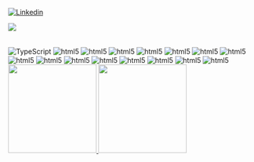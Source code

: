 [![Linkedin](https://img.shields.io/badge/LinkedIn-0077B5?style=for-the-badge&logo=linkedin&logoColor=white)](https://www.linkedin.com/in/williamnm/)

![](https://komarev.com/ghpvc/?username=WilliamnMiranda&color=blue)
<div style = "display:inline_block"><br/>
    <img align = "center" alt = "TypeScript" src = "https://img.shields.io/badge/TypeScript-007ACC?style=for-the-badge&logo=typescript&logoColor=white"/>
    <img align = "center" alt = "html5" src = "https://img.shields.io/badge/HTML5-E34F26?style=for-the-badge&logo=html5&logoColor=white"/>
    <img align = "center" alt = "html5" src = "https://img.shields.io/badge/CSS3-1572B6?style=for-the-badge&logo=css3&logoColor=white"/>
    <img align = "center" alt = "html5"  src = " https://img.shields.io/badge/JavaScript-323330?style=for-the-badge&logo=javascript&logoColor=F7DF1E"/>
    <img align = "center" alt = "html5"  src = " https://img.shields.io/badge/MySQL-00000F?style=for-the-badge&logo=mysql&logoColor=white"/>
    <img align = "center" alt = "html5"  src = " https://img.shields.io/badge/Sass-CC6699?style=for-the-badge&logo=sass&logoColor=white"/>
    <img align = "center" alt = "html5"  src = " https://img.shields.io/badge/Vue.js-35495E?style=for-the-badge&logo=vuedotjs&logoColor=4FC08D"/>
    <img align = "center" alt = "html5"  src = " https://img.shields.io/badge/Bootstrap-563D7C?style=for-the-badge&logo=bootstrap&logoColor=white"/>
    <img align = "center" alt = "html5"  src = " https://img.shields.io/badge/styled--components-DB7093?style=for-the-badge&logo=styled-components&logoColor=white"/>
    <img align = "center" alt = "html5"  src = " https://img.shields.io/badge/React_Router-CA4245?style=for-the-badge&logo=react-router&logoColor=white"/>
    <img align = "center" alt = "html5"  src = " https://img.shields.io/badge/React_Router-CA4245?style=for-the-badge&logo=react-router&logoColor=white"/>
    <img align = "center" alt = "html5"  src = " https://img.shields.io/badge/jQuery-0769AD?style=for-the-badge&logo=jquery&logoColor=white"/>
    <img align = "center" alt = "html5"  src = " https://img.shields.io/badge/Git-F05032?style=for-the-badge&logo=git&logoColor=white"/>
    <img align = "center" alt = "html5"  src = " https://img.shields.io/badge/Visual_Studio_Code-0078D4?style=for-the-badge&logo=visual%20studio%20code&logoColor=white"/>
    <img align = "center" alt = "html5"  src = " https://img.shields.io/badge/Visual_Studio_Code-0078D4?style=for-the-badge&logo=visual%20studio%20code&logoColor=white"/>
    <img align = "center" alt = "html5"  src = " https://img.shields.io/badge/Wordpress-21759B?style=for-the-badge&logo=wordpress&logoColor=white"/>
</div>
 
 <div>
  <a href="https://github.com/WilliamnMiranda">
  <img height="180em" src="https://github-readme-stats.vercel.app/api?username=WilliamnMiranda&show_icons=true&theme=github_dark&include_all_commits=true&count_private=true"/>
  <img height="180em" src="https://github-readme-stats.vercel.app/api/top-langs/?username=WilliamnMiranda&layout=compact&langs_count=7&theme=github_dark"/>
</div>
